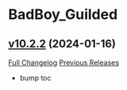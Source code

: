 # BadBoy_Guilded

## [v10.2.2](https://github.com/funkydude/BadBoy_Guilded/tree/v10.2.2) (2024-01-16)
[Full Changelog](https://github.com/funkydude/BadBoy_Guilded/compare/v10.2.1...v10.2.2) [Previous Releases](https://github.com/funkydude/BadBoy_Guilded/releases)

- bump toc  
